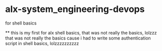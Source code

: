 # alx-system_engineering-devops
for shell basics

** this is my first for alx shell basics, that was not really the basics, lolzzz 
that was not really the basics cause i had to write some authentication script in shell basics, lolzzzzzzzzzz
